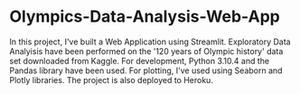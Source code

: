 # Olympics-Data-Analysis-Web-App
In this project, I've built a Web Application using Streamlit. Exploratory Data Analyisis have been performed on the '120 years of Olympic history' data set downloaded from Kaggle. For development, Python 3.10.4 and the Pandas library have been used. For plotting, I've used using Seaborn and Plotly libraries. The project is also deployed to Heroku.
